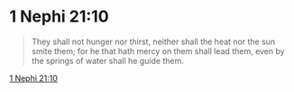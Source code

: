# 1 Nephi 21:10

> They shall not hunger nor thirst, neither shall the heat nor the sun smite them; for he that hath mercy on them shall lead them, even by the springs of water shall he guide them.

[1 Nephi 21:10](https://www.churchofjesuschrist.org/study/scriptures/bofm/1-ne/21?lang=eng&id=p10#p10)


